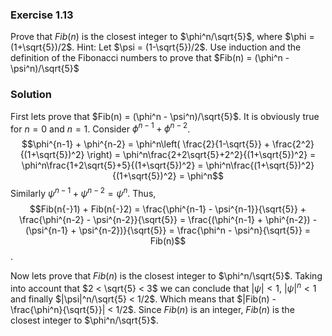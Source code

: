 ### Exercise 1.13

Prove that $Fib(n)$ is the closest integer to $\phi^n/\sqrt{5}$, where $\phi = (1+\sqrt{5})/2$. Hint: Let $\psi = (1-\sqrt{5})/2$. Use induction and the definition of the Fibonacci numbers to prove that $Fib(n) = (\phi^n - \psi^n)/\sqrt{5}$

### Solution

First lets prove that $Fib(n) = (\phi^n - \psi^n)/\sqrt{5}$. It is obviously true for $n=0$ and $n=1$. 
Consider $\phi^{n-1} + \phi^{n-2}$.
$$\phi^{n-1} + \phi^{n-2} = \phi^n\left( \frac{2}{1-\sqrt{5}} + \frac{2^2}{(1+\sqrt{5})^2} \right) = \phi^n\frac{2+2\sqrt{5}+2^2}{(1+\sqrt{5})^2} = \phi^n\frac{1+2\sqrt{5}+5}{(1+\sqrt{5})^2} = \phi^n\frac{(1+\sqrt{5})^2}{(1+\sqrt{5})^2} = \phi^n$$
Similarly $\psi^{n-1} + \psi^{n-2} = \psi^n$.
Thus, $$Fib(n{-}1) + Fib(n{-}2) = \frac{\phi^{n-1} - \psi^{n-1}}{\sqrt{5}} +  \frac{\phi^{n-2} - \psi^{n-2}}{\sqrt{5}} = \frac{(\phi^{n-1} + \phi^{n-2}) - (\psi^{n-1} + \psi^{n-2})}{\sqrt{5}} = \frac{\phi^n - \psi^n}{\sqrt{5}} = Fib(n)$$.

Now lets prove that $Fib(n)$ is the closest integer to $\phi^n/\sqrt{5}$. Taking into account that $2 < \sqrt{5} < 3$ we can conclude that $|\psi| < 1$, $|\psi|^n < 1$ and finally $|\psi|^n/\sqrt{5} < 1/2$. Which means that $|Fib(n) - \frac{\phi^n}{\sqrt{5}}| < 1/2$. Since $Fib(n)$ is an integer, $Fib(n)$ is the closest integer to $\phi^n/\sqrt{5}$.